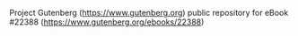 Project Gutenberg (https://www.gutenberg.org) public repository for eBook #22388 (https://www.gutenberg.org/ebooks/22388)
